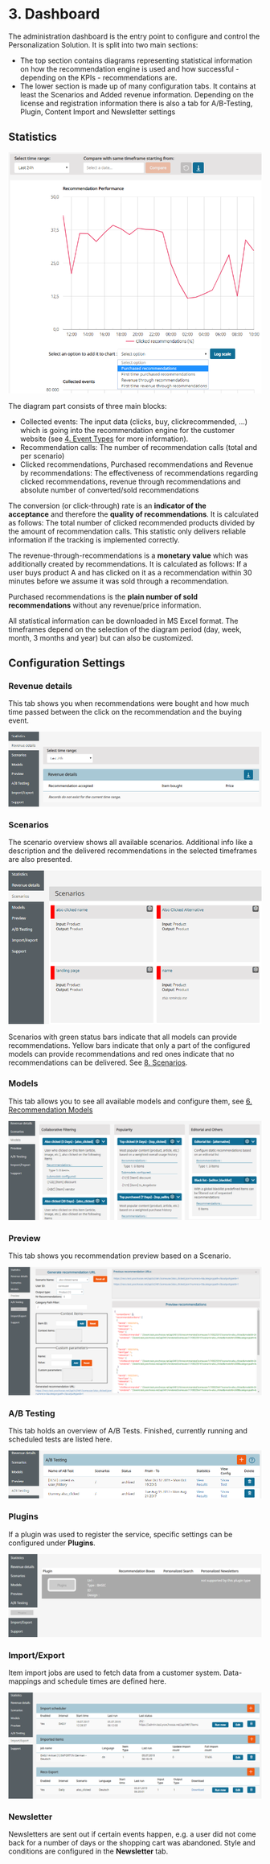 # 3. Dashboard

The administration dashboard is the entry point to configure and control the Personalization Solution. It is split into two main sections:

- The top section contains diagrams representing statistical information on how the recommendation engine is used and how successful - depending on the KPIs - recommendations are.
- The lower section is made up of many configuration tabs. It contains at least the Scenarios and Added revenue information. Depending on the license and registration information there is also a tab for A/B-Testing, Plugin, Content Import and Newsletter settings

## Statistics

![Dashboard statistics](img/dashboard_statistics.png)

The diagram part consists of three main blocks:

- Collected events:
    The input data (clicks, buy, clickrecommended, ...) which is going into the recommendation engine for the customer website (see [4. Event Types](event_types.md) for more information).
- Recommendation calls:
    The number of recommendation calls (total and per scenario)
- Clicked recommendations, Purchased recommendations and Revenue by recommendations:
    The effectiveness of recommendations regarding clicked recommendations, revenue through recommendations and absolute number of converted/sold recommendations

The conversion (or click-through) rate is an **indicator of the acceptance** and therefore the **quality of recommendations**. It is calculated as follows: The total number of clicked recommended products divided by the amount of recommendation calls. This statistic only delivers reliable information if the tracking is implemented correctly.

The revenue-through-recommendations is a **monetary value** which was additionally created by recommendations. It is calculated as follows: If a user buys product A and has clicked on it as a recommendation within 30 minutes before we assume it was sold through a recommendation.

Purchased recommendations is the **plain number of sold recommendations** without any revenue/price information.

All statistical information can be downloaded in MS Excel format. The timeframes depend on the selection of the diagram period (day, week, month, 3 months and year) but can also be customized.

## Configuration Settings

### Revenue details

This tab shows you when recommendations were bought and how much time passed between the click on the recommendation and the buying event.

![Dashboard Added Revenue](img/dashboard_added_revenue.png)

### Scenarios

The scenario overview shows all available scenarios. Additional info like a description and the delivered recommendations in the selected timeframes are also presented.

![Dashboard scenarios](img/dashboard_scenarios.png)

Scenarios with green status bars indicate that all models can provide recommendations. Yellow bars indicate that only a part of the configured models can provide recommendations and red ones indicate that no recommendations can be delivered. See [8. Scenarios](scenarios.md).

### Models

This tab allows you to see all available models and configure them, see [6. Recommendation Models](recommendation_models.md) 

![Dashboard models](img/dashboard_models.png)

### Preview

This tab shows you recommendation preview based on a Scenario.

![Dashboard Preview](img/dashboard_preview.png)

### A/B Testing

This tab holds an overview of A/B Tests. Finished, currently running and scheduled tests are listed here.

![Dashboard A/B Tests](img/dashboard_ab_tests.png)

### Plugins

If a plugin was used to register the service, specific settings can be configured under **Plugins**.

![Dashboard Plugins](img/dashboard_plugins.png)

### Import/Export

Item import jobs are used to fetch data from a customer system. Data-mappings and schedule times are defined here.

![Dashboard Item Import](img/dashboard_item_import.png)

### Newsletter

Newsletters are sent out if certain events happen, e.g. a user did not come back for a number of days or the shopping cart was abandoned. Style and conditions are configured in the **Newsletter** tab.

